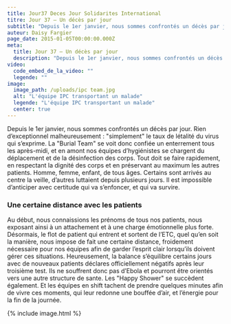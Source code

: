 ```yaml
---
title: Jour37 Deces Jour Solidarites International
titre: Jour 37 – Un décès par jour
subtitle: "Depuis le 1er janvier, nous sommes confrontés un décès par jour. Rien d’exceptionnel malheureusement…"
auteur: Daisy Fargier
page_date: 2015-01-05T00:00:00.000Z
meta:
  title: Jour 37 – Un décès par jour
  description: "Depuis le 1er janvier, nous sommes confrontés un décès par jour. Rien d’exceptionnel malheureusement…"
video:
  code_embed_de_la_video: ""
  legende: ""
image:
  image_path: /uploads/ipc team.jpg
  alt: "L'équipe IPC transportant un malade"
  legende: "L'équipe IPC transportant un malade"
  center: true
---
```

Depuis le 1er janvier, nous sommes confront&eacute;s un d&eacute;c&egrave;s par jour. Rien d’exceptionnel malheureusement : "simplement" le taux de l&eacute;talit&eacute; du virus qui s’exprime. La "Burial Team" se voit donc confi&eacute;e un enterrement tous les apr&egrave;s-midi, et en amont nos &eacute;quipes d’hygi&eacute;nistes se chargent du d&eacute;placement et de la d&eacute;sinfection des corps. Tout doit se faire rapidement, en respectant la dignit&eacute; des corps et en pr&eacute;servant au maximum les autres patients. Homme, femme, enfant, de tous &acirc;ges. Certains sont arriv&eacute;s au centre la veille, d’autres luttaient depuis plusieurs jours. Il est impossible d’anticiper avec certitude qui va s’enfoncer, et qui va survire.

### Une certaine distance avec les patients

Au d&eacute;but, nous connaissions les pr&eacute;noms de tous nos patients, nous exposant ainsi &agrave; un attachement et &agrave; une charge &eacute;motionnelle plus forte. D&eacute;sormais, le flot de patient qui entrent et sortent de l’ETC, quel qu’en soit la mani&egrave;re, nous impose de fait une certaine distance, froidement n&eacute;cessaire pour nos &eacute;quipes afin de garder l’esprit clair lorsqu’ils doivent g&eacute;rer ces situations. Heureusement, la balance s’&eacute;quilibre certains jours avec de nouveaux patients d&eacute;clares officiellement n&eacute;gatifs apr&egrave;s leur troisi&egrave;me test. Ils ne souffrent donc pas d’Ebola et pourront &ecirc;tre orient&eacute;s vers une autre structure de sante. Les "Happy Shower" se succ&egrave;dent &eacute;galement. Et les &eacute;quipes en shift tachent de prendre quelques minutes afin de vivre ces moments, qui leur redonne une bouff&eacute;e d’air, et l’&eacute;nergie pour la fin de la journ&eacute;e.

{% include image.html %}